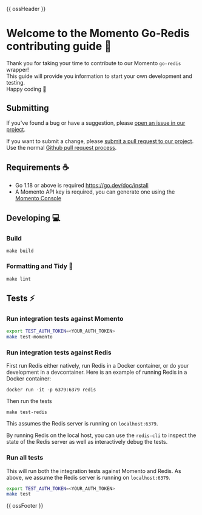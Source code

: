 {{ ossHeader }}

# Welcome to the Momento Go-Redis contributing guide :wave:

Thank you for taking your time to contribute to our Momento `go-redis` wrapper!
<br/>
This guide will provide you information to start your own development and testing.
<br/>
Happy coding :dancer:
<br/>

## Submitting

If you've found a bug or have a suggestion, please [open an issue in our project](https://github.com/momentohq/terraform-provider-momento/issues).

If you want to submit a change, please [submit a pull request to our project](https://github.com/momentohq/terraform-provider-momento/pulls). Use the normal [Github pull request process](https://docs.github.com/en/pull-requests). 

## Requirements :coffee:

- Go 1.18 or above is required https://go.dev/doc/install
- A Momento API key is required, you can generate one using the [Momento Console](https://console.gomomento.com)

## Developing :computer:

### Build 

```
make build
```

### Formatting and Tidy :flashlight:

```
make lint
```

## Tests :zap:

### Run integration tests against Momento 

```bash
export TEST_AUTH_TOKEN=<YOUR_AUTH_TOKEN>
make test-momento
```
### Run integration tests against Redis

First run Redis either natively, run Redis in a Docker container, or do your development in a devcontainer. Here is an example of running Redis in a Docker container:

```
docker run -it -p 6379:6379 redis
```

Then run the tests

```
make test-redis
```

This assumes the Redis server is running on `localhost:6379`.

By running Redis on the local host, you can use the `redis-cli` to inspect the state of the Redis server as well as interactively debug the tests. 

### Run all tests

This will run both the integration tests against Momento and Redis. As above, we assume the Redis server is running on `localhost:6379`.

```bash
export TEST_AUTH_TOKEN=<YOUR_AUTH_TOKEN> 
make test
```

{{ ossFooter }}

